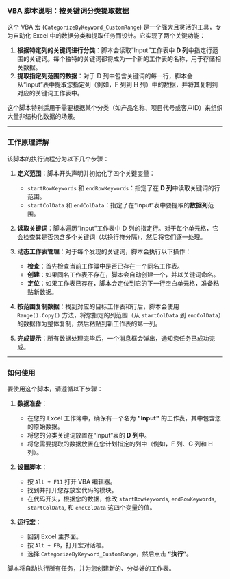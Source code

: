 
### VBA 脚本说明：按关键词分类提取数据

这个 VBA 宏 (`CategorizeByKeyword_CustomRange`) 是一个强大且灵活的工具，专为自动化 Excel 中的数据分类和提取任务而设计。它实现了两个关键功能：

1.  **根据特定列的关键词进行分类**：脚本会读取“Input”工作表中 **D 列**中指定行范围的关键词。每个独特的关键词都将成为一个新的工作表的名称，用于存储相关数据。
2.  **提取指定列范围的数据**：对于 D 列中包含关键词的每一行，脚本会从“Input”表中提取您指定列（例如，F 列到 H 列）中的数据，并将其复制到对应的关键词工作表中。

这个脚本特别适用于需要根据某个分类（如产品名称、项目代号或客户ID）来组织大量非结构化数据的场景。

---

### 工作原理详解

该脚本的执行流程分为以下几个步骤：

1.  **定义范围**：脚本开头声明并初始化了四个关键变量：
    * `startRowKeywords` 和 `endRowKeywords`：指定了在 **D 列**中读取关键词的行范围。
    * `startColData` 和 `endColData`：指定了在“Input”表中要提取的**数据列**范围。

2.  **读取关键词**：脚本遍历“Input”工作表中 D 列的指定行。对于每个单元格，它会检查其是否包含多个关键词（以换行符分隔），然后将它们逐一处理。

3.  **动态工作表管理**：对于每个发现的关键词，脚本会执行以下操作：
    * **检查**：首先检查当前工作簿中是否已存在一个同名工作表。
    * **创建**：如果同名工作表不存在，脚本会自动创建一个，并以关键词命名。
    * **定位**：如果工作表已存在，脚本会定位到它的下一行空白单元格，准备粘贴新数据。

4.  **按范围复制数据**：找到对应的目标工作表和行后，脚本会使用 `Range().Copy()` 方法，将您指定的列范围（从 `startColData` 到 `endColData`）的数据作为整体复制，然后粘贴到新工作表的第一列。

5.  **完成提示**：所有数据处理完毕后，一个消息框会弹出，通知您任务已成功完成。

---

### 如何使用

要使用这个脚本，请遵循以下步骤：

1.  **数据准备**：
    * 在您的 Excel 工作簿中，确保有一个名为 **"Input"** 的工作表，其中包含您的原始数据。
    * 将您的分类关键词放置在“Input”表的 **D 列**中。
    * 将您需要提取的数据放置在您计划指定的列中（例如，F 列、G 列和 H 列）。

2.  **设置脚本**：
    * 按 `Alt + F11` 打开 VBA 编辑器。
    * 找到并打开您存放宏代码的模块。
    * 在代码开头，根据您的数据，修改 `startRowKeywords`, `endRowKeywords`, `startColData`, 和 `endColData` 这四个变量的值。

3.  **运行宏**：
    * 回到 Excel 主界面。
    * 按 `Alt + F8`，打开宏对话框。
    * 选择 `CategorizeByKeyword_CustomRange`，然后点击 **“执行”**。

脚本将自动执行所有任务，并为您创建新的、分类好的工作表。